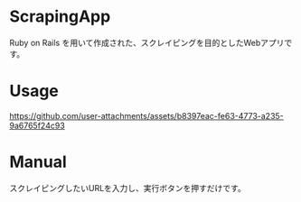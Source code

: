# ScrapingApp
Ruby on Rails を用いて作成された、スクレイピングを目的としたWebアプリです。
# Usage

https://github.com/user-attachments/assets/b8397eac-fe63-4773-a235-9a6765f24c93

# Manual
スクレイピングしたいURLを入力し、実行ボタンを押すだけです。
